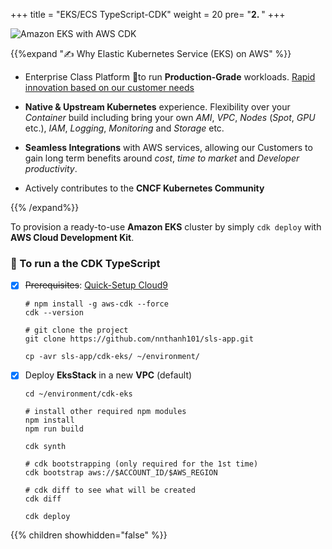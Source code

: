 +++
title = "EKS/ECS TypeScript-CDK"
weight = 20
pre= "<b>2. </b>"
+++


![Amazon EKS with AWS CDK](/images/container-typescript/cdk-eks-architecture.png?width=50pc)

{{%expand "✍️ Why Elastic Kubernetes Service (EKS) on AWS" %}}
* Enterprise Class Platform to run **Production-Grade** workloads. [Rapid innovation based on our customer needs](https://github.com/aws/containers-roadmap/projects/1)

* **Native & Upstream Kubernetes** experience. Flexibility over your *Container* build including bring your own *AMI*, *VPC*, *Nodes* (*Spot*, *GPU* etc.), *IAM*, *Logging*, *Monitoring* and *Storage* etc.

* **Seamless Integrations** with AWS services, allowing our Customers to gain long term benefits around *cost*, *time to market* and *Developer productivity*.

* Actively contributes to the **CNCF Kubernetes Community**

{{% /expand%}}


To provision a ready-to-use **Amazon EKS** cluster by simply `cdk deploy` with **AWS Cloud Development Kit**.

### 🎯 To run a the CDK TypeScript

* [x] ~~Prerequisites~~: [Quick-Setup Cloud9](http://localhost:8080/en/prerequisites/bootstrap/)

    ```
    # npm install -g aws-cdk --force
    cdk --version

    # git clone the project
    git clone https://github.com/nnthanh101/sls-app.git

    cp -avr sls-app/cdk-eks/ ~/environment/
    ```

* [x] Deploy **EksStack** in a new **VPC** (default)

    ```
    cd ~/environment/cdk-eks

    # install other required npm modules
    npm install
    npm run build

    cdk synth

    # cdk bootstrapping (only required for the 1st time)
    cdk bootstrap aws://$ACCOUNT_ID/$AWS_REGION

    # cdk diff to see what will be created
    cdk diff

    cdk deploy
    ```

{{% children showhidden="false" %}}